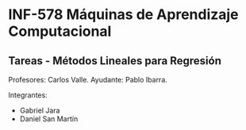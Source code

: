 # INF-578 Máquinas de Aprendizaje Computacional
## Tareas - Métodos Lineales para Regresión

Profesores: Carlos Valle.
Ayudante: Pablo Ibarra.

Integrantes:
* Gabriel Jara
* Daniel San Martín